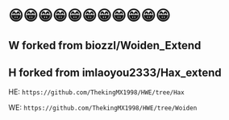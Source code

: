 # 😁😁😁😁😁😁😁😁😁😁😁
##  W forked from biozzl/Woiden_Extend

##  H forked from imlaoyou2333/Hax_extend

HE: `https://github.com/ThekingMX1998/HWE/tree/Hax`

WE: `https://github.com/ThekingMX1998/HWE/tree/Woiden`

